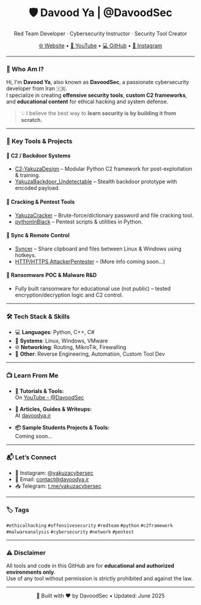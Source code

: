 <h1 align="center">🛡️ Davood Ya | @DavoodSec</h1>
<p align="center">
  Red Team Developer · Cybersecurity Instructor · Security Tool Creator
</p>

<p align="center">
  <a href="https://davoodya.ir" target="_blank">🌐 Website</a> •
  <a href="https://www.youtube.com/@DavoodSec" target="_blank">🎥 YouTube</a> •
  <a href="https://github.com/davoodya" target="_blank">💻 GitHub</a> •
  <a href="https://instagram.com/yakuzacybersec" target="_blank">📸 Instagram</a>
</p>

---

### 🚀 Who Am I?

Hi, I'm **Davood Ya**, also known as **DavoodSec**, a passionate cybersecurity developer from Iran 🇮🇷.  
I specialize in creating **offensive security tools**, **custom C2 frameworks**, and **educational content** for ethical hacking and system defense.

> 💡 I believe the best way to **learn security is by building it from scratch.**

---

### 🧰 Key Tools & Projects

#### 🔐 C2 / Backdoor Systems
- [C2‑YakuzaDesign](https://github.com/davoodya/C2-YakuzaDesign) – Modular Python C2 framework for post-exploitation & training.
- [YakuzaBackdoor_Undetectable](https://github.com/davoodya/YakuzaBackdoor_Undetectable) – Stealth backdoor prototype with encoded payload.

#### 🧨 Cracking & Pentest Tools
- [YakuzaCracker](https://github.com/davoodya/YakuzaCracker) – Brute-force/dictionary password and file cracking tool.
- [pythonInBlack](https://github.com/davoodya/pythonInBlack) – Pentest scripts & utilities in Python.

#### 🔄 Sync & Remote Control
- [Syncer](https://github.com/davoodya/Syncer) – Share clipboard and files between Linux & Windows using hotkeys.
- [HTTP/HTTPS AttackerPentester](https://github.com/davoodya) – (More info coming soon...)

#### 🧪 Ransomware POC & Malware R&D
- Fully built ransomware for educational use (not public) – tested encryption/decryption logic and C2 control.

---

### 🛠 Tech Stack & Skills

- 💻 **Languages**: Python, C++, C#
- 🐧 **Systems**: Linux, Windows, VMware
- 🌐 **Networking**: Routing, MikroTik, Firewalling
- 🧠 **Other**: Reverse Engineering, Automation, Custom Tool Dev

---

### 📺 Learn From Me

- **🧠 Tutorials & Tools:**  
  On [YouTube - @DavoodSec](https://www.youtube.com/@DavoodSec)

- **📘 Articles, Guides & Writeups:**  
  At [davoodya.ir](https://davoodya.ir)

- **📦 Sample Students Projects & Tools:**  
  Coming soon...

---

### 📬 Let’s Connect

- 📸 Instagram: [@yakuzacybersec](https://instagram.com/yakuzacybersec)
- 📧 Email: contact@davoodya.ir
- 📥 Telegram: [t.me/yakuzacybersec](https://t.me/yakuzacybersec)

---

### 🏷️ Tags

`#ethicalhacking` `#offensivesecurity` `#redteam` `#python` `#c2framework` `#malwareanalysis` `#cybersecurity` `#network` `#pentest`

---

### ⚠️ Disclaimer

All tools and code in this GitHub are for **educational and authorized environments only**.  
Use of any tool without permission is strictly prohibited and against the law.

---

<p align="center">
  🧠 Built with ❤️ by DavoodSec • Updated: June 2025
</p>
